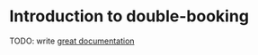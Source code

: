 # Introduction to double-booking

TODO: write [great documentation](http://jacobian.org/writing/what-to-write/)
